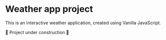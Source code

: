 # Weather app project

This is an interactive weather application, created using Vanilla JavaScript.

🚧 Project under construction 🚧
